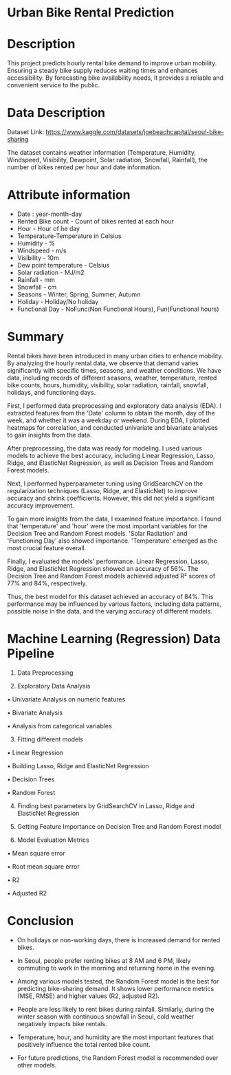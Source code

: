 
# Urban Bike Rental Prediction

# Description

This project predicts hourly rental bike demand to improve urban mobility. Ensuring a steady bike supply reduces waiting times and enhances accessibility. By forecasting bike availability needs, it provides a reliable and convenient service to the public.

# Data Description

Dataset Link: https://www.kaggle.com/datasets/joebeachcapital/seoul-bike-sharing

The dataset contains weather information (Temperature, Humidity, Windspeed, Visibility, Dewpoint, Solar radiation, Snowfall, Rainfall),
 the number of bikes rented per hour and date information.

# Attribute information

*  Date : year-month-day
*  Rented Bike count - Count of bikes rented at each hour
* Hour - Hour of he day
*  Temperature-Temperature in Celsius
*  Humidity - %
*  Windspeed - m/s
*  Visibility - 10m
*  Dew point temperature - Celsius
*  Solar radiation - MJ/m2
*  Rainfall - mm
*  Snowfall - cm
*  Seasons - Winter, Spring, Summer, Autumn
* Holiday - Holiday/No holiday
* Functional Day - NoFunc(Non Functional Hours), Fun(Functional hours)


# Summary

Rental bikes have been introduced in many urban cities to enhance mobility. By analyzing the hourly rental data, we observe that demand varies significantly with specific times, seasons, and weather conditions. We have data, including records of different seasons, weather, temperature, rented bike counts, hours, humidity, visibility, solar radiation, rainfall, snowfall, holidays, and functioning days.

First, I performed data preprocessing and exploratory data analysis (EDA). I extracted features from the 'Date' column to obtain the month, day of the week, and whether it was a weekday or weekend. During EDA, I plotted heatmaps for correlation, and conducted univariate and bivariate analyses to gain insights from the data.

After preprocessing, the data was ready for modeling. I used various models to achieve the best accuracy, including Linear Regression, Lasso, Ridge, and ElasticNet Regression, as well as Decision Trees and Random Forest models.

Next, I performed hyperparameter tuning using GridSearchCV on the regularization techniques (Lasso, Ridge, and ElasticNet) to improve accuracy and shrink coefficients. However, this did not yield a significant accuracy improvement.

To gain more insights from the data, I examined feature importance. I found that 'temperature' and 'hour' were the most important variables for the Decision Tree and Random Forest models. 'Solar Radiation' and 'Functioning Day' also showed importance. 'Temperature' emerged as the most crucial feature overall.

Finally, I evaluated the models' performance. Linear Regression, Lasso, Ridge, and ElasticNet Regression showed an accuracy of 56%. The Decision Tree and Random Forest models achieved adjusted R² scores of 77% and 84%, respectively.

Thus, the best model for this dataset achieved an accuracy of 84%. This performance may be influenced by various factors, including data patterns, possible noise in the data, and the varying accuracy of different models.

# Machine Learning (Regression) Data Pipeline

1.	Data Preprocessing

2.	Exploratory Data Analysis

•	Univariate Analysis on numeric features

•	Bivariate Analysis

•	Analysis from categorical variables
                                
3. Fitting different models
                
•	Linear Regression

•	Building Lasso, Ridge and ElasticNet Regression

•	Decision Trees

•	Random Forest

4. Finding best parameters by GridSearchCV in Lasso, Ridge and ElasticNet
   Regression

5. Getting Feature Importance on Decision Tree and Random Forest model

6.    Model Evaluation Metrics

•	Mean square error

•	Root mean square error

•	R2

•	Adjusted R2


# Conclusion

* On holidays or non-working days, there is increased demand for rented bikes.

* In Seoul, people prefer renting bikes at 8 AM and 6 PM, likely commuting to work in the morning and returning home in the evening.

* Among various models tested, the Random Forest model is the best for predicting bike-sharing demand. It shows lower performance metrics (MSE, RMSE) and higher values (R2, adjusted R2).

* People are less likely to rent bikes during rainfall. Similarly, during the winter season with continuous snowfall in Seoul, cold weather negatively impacts bike rentals.

* Temperature, hour, and humidity are the most important features that positively influence the total rented bike count.

* For future predictions, the Random Forest model is recommended over other models.


